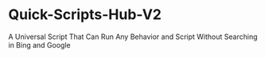 # Quick-Scripts-Hub-V2
A Universal Script That Can Run Any Behavior and Script Without Searching in Bing and Google
